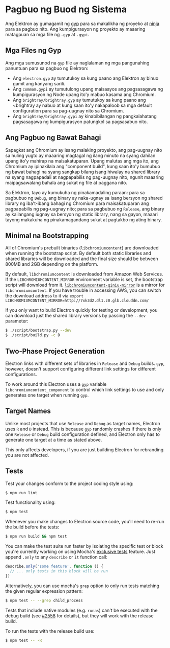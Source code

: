 # Pagbuo ng Buod ng Sistema

Ang Elektron ay gumagamit ng [gyp](https://gyp.gsrc.io/) para sa makalikha ng proyeko at [ninja](https://ninja-build.org/) para sa pagbuo nito. Ang kumpigurasyon ng proyekto ay maaaring matagpuan sa mga file ng `.gyp` at `.gypi`.

## Mga Files ng Gyp

Ang mga sumusunod na `gyp` file ay naglalaman ng mga pangunahing panuntuan para sa pagbuo ng Elektron:

* Ang `electron.gyp` ay tumutukoy sa kung paano ang Elektron ay binuo gamit ang kanyang sarili.
* Ang `commom.gypi` ay tumutulong upang maisaayos ang pagsasagawa ng kumpigurasyon ng Node upang ito'y mabuo kasama ang Chromium.
* Ang `brightray/brightray.gyp` ay tumutukoy sa kung paano ang <brightray</code> ay nabuo at kung saan ito'y nakapaloob sa mga default configuration para sa pag-uugnay nito sa Chromium.
* Ang `brightray/brightray.gypi` ay kinabibilangan ng pangkalahatang pagsasagawa ng kumpigurasyon patungkol sa pagsasabuo nito.

## Ang Pagbuo ng Bawat Bahagi

Sapagkat ang Chromium ay isang malaking proyekto, ang pag-uugnay nito sa huling yugto ay maaaring magtagal ng ilang minuto na syang dahilan upang ito'y mahirap na maisakatuparan. Upang malutas ang mga ito, ang Chromium ay ipinakilala ang "component build", kung saan ito'y bumubuo ng bawat bahagi na syang sangkap bilang isang hiwalay na shared library na syang nagpapadali at nagpapabilis ng pag-uugnay nito, ngunit maaaring maipagsawalang bahala ang sukat ng file at paggana nito.

Sa Elektron, tayo ay kumukuha ng pinakamadaling paraan: para sa pagbubuo ng `Debug`, ang binary ay naka-ugnay sa isang bersyon ng shared library ng iba't-ibang bahagi ng Chromium para maisakatuparan ang pagpapabilis ng pag-uugnay nito; para sa pagbubuo ng `Release`, ang binary ay kailangang iugnay sa bersyon ng static library, nang sa gayon, maaari tayong makakuha ng pinakamagandang sukat at pagtakbo ng ating binary.

## Minimal na Bootstrapping

All of Chromium's prebuilt binaries (`libchromiumcontent`) are downloaded when running the bootstrap script. By default both static libraries and shared libraries will be downloaded and the final size should be between 800MB and 2GB depending on the platform.

By default, `libchromiumcontent` is downloaded from Amazon Web Services. If the `LIBCHROMIUMCONTENT_MIRROR` environment variable is set, the bootstrap script will download from it. [`libchromiumcontent-qiniu-mirror`](https://github.com/hokein/libchromiumcontent-qiniu-mirror) is a mirror for `libchromiumcontent`. If you have trouble in accessing AWS, you can switch the download address to it via `export LIBCHROMIUMCONTENT_MIRROR=http://7xk3d2.dl1.z0.glb.clouddn.com/`

If you only want to build Electron quickly for testing or development, you can download just the shared library versions by passing the `--dev` parameter:

```sh
$ ./script/bootstrap.py --dev
$ ./script/build.py -c D
```

## Two-Phase Project Generation

Electron links with different sets of libraries in `Release` and `Debug` builds. `gyp`, however, doesn't support configuring different link settings for different configurations.

To work around this Electron uses a `gyp` variable `libchromiumcontent_component` to control which link settings to use and only generates one target when running `gyp`.

## Target Names

Unlike most projects that use `Release` and `Debug` as target names, Electron uses `R` and `D` instead. This is because `gyp` randomly crashes if there is only one `Release` or `Debug` build configuration defined, and Electron only has to generate one target at a time as stated above.

This only affects developers, if you are just building Electron for rebranding you are not affected.

## Tests

Test your changes conform to the project coding style using:

```sh
$ npm run lint
```

Test functionality using:

```sh
$ npm test
```

Whenever you make changes to Electron source code, you'll need to re-run the build before the tests:

```sh
$ npm run build && npm test
```

You can make the test suite run faster by isolating the specific test or block you're currently working on using Mocha's [exclusive tests](https://mochajs.org/#exclusive-tests) feature. Just append `.only` to any `describe` or `it` function call:

```js
describe.only('some feature', function () {
  // ... only tests in this block will be run
})
```

Alternatively, you can use mocha's `grep` option to only run tests matching the given regular expression pattern:

```sh
$ npm test -- --grep child_process
```

Tests that include native modules (e.g. `runas`) can't be executed with the debug build (see [#2558](https://github.com/electron/electron/issues/2558) for details), but they will work with the release build.

To run the tests with the release build use:

```sh
$ npm test -- -R
```